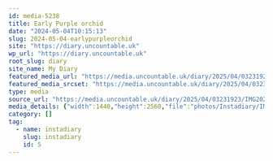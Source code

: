 ```yaml
---
id: media-5238
title: Early Purple orchid
date: "2024-05-04T10:15:13"
slug: 2024-05-04-earlypurpleorchid
site: "https://diary.uncountable.uk"
wp_url: "https://diary.uncountable.uk"
root_slug: diary
site_name: My Diary
featured_media_url: "https://media.uncountable.uk/diary/2025/04/03231923/IMG20240504111513-scaled.webp"
featured_media_srcset: "https://media.uncountable.uk/diary/2025/04/03231923/IMG20240504111513-169x300.webp 169w, https://media.uncountable.uk/diary/2025/04/03231923/IMG20240504111513-576x1024.webp 576w, https://media.uncountable.uk/diary/2025/04/03231923/IMG20240504111513-150x150.webp 150w, https://media.uncountable.uk/diary/2025/04/03231923/IMG20240504111513-360x640.webp 360w, https://media.uncountable.uk/diary/2025/04/03231923/IMG20240504111513-scaled.webp 1440w"
type: media
source_url: "https://media.uncountable.uk/diary/2025/04/03231923/IMG20240504111513-scaled.webp"
media_details: {"width":1440,"height":2560,"file":"photos/Instadiary/IMG20240504111513-scaled.webp","filesize":215546,"sizes":{"medium":{"file":"IMG20240504111513-169x300.webp","width":169,"height":300,"filesize":16096,"mime_type":"image/webp","source_url":"https://media.uncountable.uk/diary/2025/04/03231923/IMG20240504111513-169x300.webp"},"large":{"file":"IMG20240504111513-576x1024.webp","width":576,"height":1024,"filesize":72620,"mime_type":"image/webp","source_url":"https://media.uncountable.uk/diary/2025/04/03231923/IMG20240504111513-576x1024.webp"},"thumbnail":{"file":"IMG20240504111513-150x150.webp","width":150,"height":150,"filesize":8814,"mime_type":"image/webp","source_url":"https://media.uncountable.uk/diary/2025/04/03231923/IMG20240504111513-150x150.webp"},"mobwidth":{"file":"IMG20240504111513-360x640.webp","width":360,"height":640,"filesize":40850,"mime_type":"image/webp","source_url":"https://media.uncountable.uk/diary/2025/04/03231923/IMG20240504111513-360x640.webp"},"full":{"file":"IMG20240504111513-scaled.webp","width":1440,"height":2560,"mime_type":"image/webp","source_url":"https://media.uncountable.uk/diary/2025/04/03231923/IMG20240504111513-scaled.webp"}},"image_meta":{"aperture":"0","credit":"","camera":"","caption":"","created_timestamp":"0","copyright":"","focal_length":"0","iso":"0","shutter_speed":"0","title":"","orientation":"0","keywords":[]},"original_image":"IMG20240504111513.webp"}
category: []
tag:
  - name: instadiary
    slug: instadiary
    id: 5
---
```


